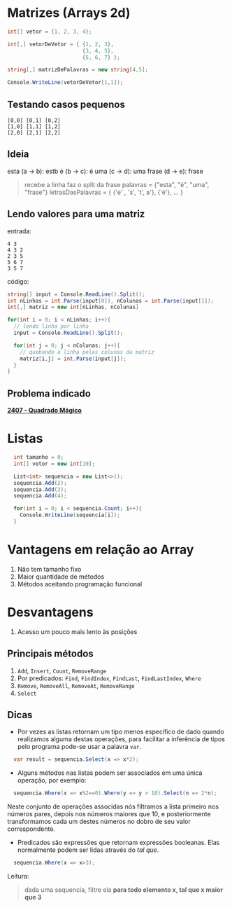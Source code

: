 # Matrizes (Arrays 2d)

```c#
int[] vetor = {1, 2, 3, 4};

int[,] vetorDeVetor = { {1, 2, 3},
                        {3, 4, 5},
                        {5, 6, 7} };

string[,] matrizDePalavras = new string[4,5];

Console.WriteLine(vetorDeVetor[1,1]);
```

## Testando casos pequenos

```
[0,0] [0,1] [0,2]
[1,0] [1,1] [1,2]
[2,0] [2,1] [2,2]
```

## Ideia

esta (a -> b): estb
é (b -> c): é
uma (c -> d): uma
frase (d -> e): frase

> recebe a linha
> faz o split da frase
> palavras = {"esta", "é", "uma", "frase"}
> letrasDasPalavras = { {'e' , 's', 't', a'},
>                       {'é'},
>                       ... }

## Lendo valores para uma matriz

entrada:
```
4 3
4 3 2
2 3 5
5 6 7
3 5 7
```

código:
```c#
string[] input = Console.ReadLine().Split();
int nLinhas = int.Parse(input[0]), nColunas = int.Parse(input[1]);
int[,] matriz = new int[nLinhas, nColunas]

for(int i = 0; i < nLinhas; i++){
  // lendo linha por linha
  input = Console.ReadLine().Split();

  for(int j = 0; j < nColunas; j++){
    // quebando a linha pelas colunas da matriz
    matriz[i,j] = int.Parse(input[j]);
  }  
}
```

## Problema indicado

**[2407 - Quadrado Mágico](https://www.beecrowd.com.br/judge/pt/problems/view/2407)**

# Listas

```c#
  int tamanho = 0;
  int[] vetor = new int[10];
```

```c#
  List<int> sequencia = new List<>();
  sequencia.Add(2);
  sequencia.Add(3);
  sequencia.Add(4);

  for(int i = 0; i < sequencia.Count; i++){
    Console.WriteLine(sequencia[i]);
  }
```

# Vantagens em relação ao Array

1. Não tem tamanho fixo
2. Maior quantidade de métodos
3. Métodos aceitando programação funcional

# Desvantagens

1. Acesso um pouco mais lento às posições

## Principais métodos

1. `Add`, `Insert`, `Count`, `RemoveRange`
2. Por predicados: `Find`, `FindIndex`, `FindLast`, `FindLastIndex`, `Where`
3. `Remove`, `RemoveAll`, `RemoveAt`, `RemoveRange`
4. `Select`


## Dicas

* Por vezes as listas retornam um tipo menos específico de dado quando realizamos alguma destas operações, para facilitar a inferência de tipos pelo programa pode-se usar a palavra `var`.

```c#
  var result = sequencia.Select(x => x*2);
```

* Alguns métodos nas listas podem ser associados em uma única operação, por exemplo:

```c#
  sequencia.Where(x => x%2==0).Where(y => y > 10).Select(n => 2*n);
```

Neste conjunto de operações associdas nós filtramos a lista primeiro nos números pares, depois nos números maiores que 10, e posteriormente transformamos cada um destes números no dobro de seu valor correspondente.

* Predicados são expressões que retornam expressões booleanas. Elas normalmente podem ser lidas através do *tal que*.

```c#
  sequencia.Where(x => x>3);
```

Leitura:
> dada uma sequencia, filtre ela **para todo elemento x, tal que x maior que 3**
